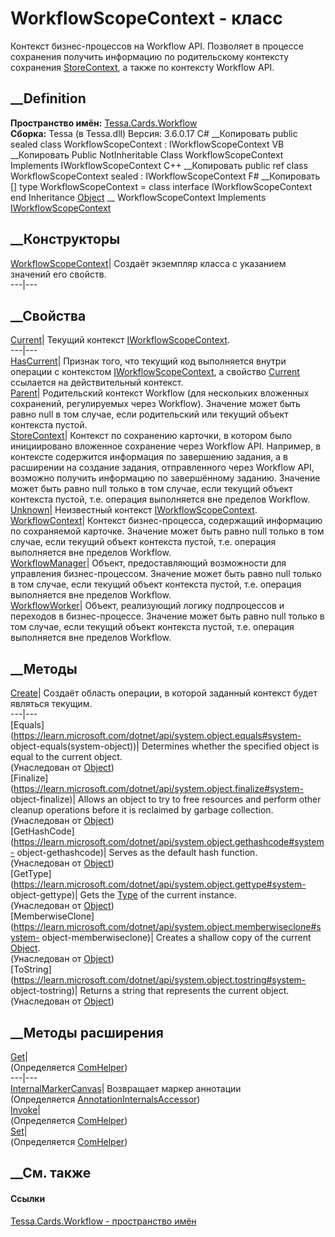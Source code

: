 # WorkflowScopeContext - класс
Контекст бизнес-процессов на Workflow API. Позволяет в процессе сохранения
получить информацию по родительскому контексту сохранения
[StoreContext](P_Tessa_Cards_Workflow_WorkflowScopeContext_StoreContext.htm),
а также по контексту Workflow API.
## __Definition
 **Пространство имён:** [Tessa.Cards.Workflow](N_Tessa_Cards_Workflow.htm)  
 **Сборка:** Tessa (в Tessa.dll) Версия: 3.6.0.17
C# __Копировать
     public sealed class WorkflowScopeContext : IWorkflowScopeContext
VB __Копировать
     Public NotInheritable Class WorkflowScopeContext
    	Implements IWorkflowScopeContext
C++ __Копировать
     public ref class WorkflowScopeContext sealed : IWorkflowScopeContext
F# __Копировать
     [<SealedAttribute>]
    type WorkflowScopeContext = 
        class
            interface IWorkflowScopeContext
        end
Inheritance
    [Object](https://learn.microsoft.com/dotnet/api/system.object) __ WorkflowScopeContext
Implements
    [IWorkflowScopeContext](T_Tessa_Cards_Workflow_IWorkflowScopeContext.htm)
##  __Конструкторы
[WorkflowScopeContext](M_Tessa_Cards_Workflow_WorkflowScopeContext__ctor.htm)|
Создаёт экземпляр класса с указанием значений его свойств.  
---|---  
## __Свойства
[Current](P_Tessa_Cards_Workflow_WorkflowScopeContext_Current.htm)|  Текущий
контекст
[IWorkflowScopeContext](T_Tessa_Cards_Workflow_IWorkflowScopeContext.htm).  
---|---  
[HasCurrent](P_Tessa_Cards_Workflow_WorkflowScopeContext_HasCurrent.htm)|
Признак того, что текущий код выполняется внутри операции с контекстом
[IWorkflowScopeContext](T_Tessa_Cards_Workflow_IWorkflowScopeContext.htm), а
свойство [Current](P_Tessa_Cards_Workflow_WorkflowScopeContext_Current.htm)
ссылается на действительный контекст.  
[Parent](P_Tessa_Cards_Workflow_WorkflowScopeContext_Parent.htm)|
Родительский контекст Workflow (для нескольких вложенных сохранений,
регулируемых через Workflow). Значение может быть равно null в том случае,
если родительский или текущий объект контекста пустой.  
[StoreContext](P_Tessa_Cards_Workflow_WorkflowScopeContext_StoreContext.htm)|
Контекст по сохранению карточки, в котором было инициировано вложенное
сохранение через Workflow API. Например, в контексте содержится информация по
завершению задания, а в расширении на создание задания, отправленного через
Workflow API, возможно получить информацию по завершённому заданию. Значение
может быть равно null только в том случае, если текущий объект контекста
пустой, т.е. операция выполняется вне пределов Workflow.  
[Unknown](P_Tessa_Cards_Workflow_WorkflowScopeContext_Unknown.htm)|
Неизвестный контекст
[IWorkflowScopeContext](T_Tessa_Cards_Workflow_IWorkflowScopeContext.htm).  
[WorkflowContext](P_Tessa_Cards_Workflow_WorkflowScopeContext_WorkflowContext.htm)|
Контекст бизнес-процесса, содержащий информацию по сохраняемой карточке.
Значение может быть равно null только в том случае, если текущий объект
контекста пустой, т.е. операция выполняется вне пределов Workflow.  
[WorkflowManager](P_Tessa_Cards_Workflow_WorkflowScopeContext_WorkflowManager.htm)|
Объект, предоставляющий возможности для управления бизнес-процессом. Значение
может быть равно null только в том случае, если текущий объект контекста
пустой, т.е. операция выполняется вне пределов Workflow.  
[WorkflowWorker](P_Tessa_Cards_Workflow_WorkflowScopeContext_WorkflowWorker.htm)|
Объект, реализующий логику подпроцессов и переходов в бизнес-процессе.
Значение может быть равно null только в том случае, если текущий объект
контекста пустой, т.е. операция выполняется вне пределов Workflow.  
## __Методы
[Create](M_Tessa_Cards_Workflow_WorkflowScopeContext_Create.htm)|  Создаёт
область операции, в которой заданный контекст будет являться текущим.  
---|---  
[Equals](https://learn.microsoft.com/dotnet/api/system.object.equals#system-
object-equals\(system-object\))| Determines whether the specified object is
equal to the current object.  
(Унаследован от
[Object](https://learn.microsoft.com/dotnet/api/system.object))  
[Finalize](https://learn.microsoft.com/dotnet/api/system.object.finalize#system-
object-finalize)| Allows an object to try to free resources and perform other
cleanup operations before it is reclaimed by garbage collection.  
(Унаследован от
[Object](https://learn.microsoft.com/dotnet/api/system.object))  
[GetHashCode](https://learn.microsoft.com/dotnet/api/system.object.gethashcode#system-
object-gethashcode)| Serves as the default hash function.  
(Унаследован от
[Object](https://learn.microsoft.com/dotnet/api/system.object))  
[GetType](https://learn.microsoft.com/dotnet/api/system.object.gettype#system-
object-gettype)| Gets the
[Type](https://learn.microsoft.com/dotnet/api/system.type) of the current
instance.  
(Унаследован от
[Object](https://learn.microsoft.com/dotnet/api/system.object))  
[MemberwiseClone](https://learn.microsoft.com/dotnet/api/system.object.memberwiseclone#system-
object-memberwiseclone)| Creates a shallow copy of the current
[Object](https://learn.microsoft.com/dotnet/api/system.object).  
(Унаследован от
[Object](https://learn.microsoft.com/dotnet/api/system.object))  
[ToString](https://learn.microsoft.com/dotnet/api/system.object.tostring#system-
object-tostring)| Returns a string that represents the current object.  
(Унаследован от
[Object](https://learn.microsoft.com/dotnet/api/system.object))  
##  __Методы расширения
[Get](M_Tessa_Extensions_Default_Client_EDS_ComHelper_Get.htm)|  
(Определяется
[ComHelper](T_Tessa_Extensions_Default_Client_EDS_ComHelper.htm))  
---|---  
[InternalMarkerCanvas](M_Tessa_UI_Views_Charting_Annotations_AnnotationInternalsAccessor_InternalMarkerCanvas.htm)|
Возвращает маркер аннотации  
(Определяется
[AnnotationInternalsAccessor](T_Tessa_UI_Views_Charting_Annotations_AnnotationInternalsAccessor.htm))  
[Invoke](M_Tessa_Extensions_Default_Client_EDS_ComHelper_Invoke.htm)|  
(Определяется
[ComHelper](T_Tessa_Extensions_Default_Client_EDS_ComHelper.htm))  
[Set](M_Tessa_Extensions_Default_Client_EDS_ComHelper_Set.htm)|  
(Определяется
[ComHelper](T_Tessa_Extensions_Default_Client_EDS_ComHelper.htm))  
##  __См. также
#### Ссылки
[Tessa.Cards.Workflow - пространство имён](N_Tessa_Cards_Workflow.htm)
